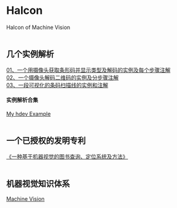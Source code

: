 # Halcon
Halcon of Machine Vision
<br><br>

## 几个实例解析
[01、一个用摄像头获取条形码并显示类型及解码的实例及每个步骤注解](一个用摄像头获取条形码并显示类型及解码的实例及每个步骤注解.md)<br>
[02、一个摄像头解码二维码的实例及分步骤注解](一个摄像头解码二维码的实例及分步骤注解.md)<br>
[03、一段可视化的条码扫描线的实例和注解](一段可视化的条码扫描线的实例和注解.md)<br>
#### 实例解析合集
[My hdev Example](http://ooou6mjma.bkt.clouddn.com/MyhdevExample.pdf)
<br><br>

## 一个已授权的发明专利
[《一种基于机器视觉的图书查询、定位系统及方法》](http://ooou6mjma.bkt.clouddn.com/CN201410092622HYJ.pdf)
<br><br>

## 机器视觉知识体系
[Machine Vision](http://ooou6mjma.bkt.clouddn.com/MachineVision.pdf)
